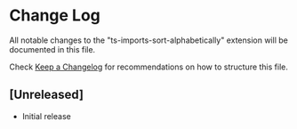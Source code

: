# Change Log

All notable changes to the "ts-imports-sort-alphabetically" extension will be documented in this file.

Check [Keep a Changelog](http://keepachangelog.com/) for recommendations on how to structure this file.

## [Unreleased]

- Initial release